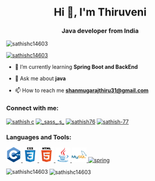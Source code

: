 <h1 align="center">Hi 👋, I'm Thiruveni</h1>
<h3 align="center">Java developer from India</h3>

<p align="left"> <img src="https://komarev.com/ghpvc/?username=sathishc14603&label=Profile%20views&color=0e75b6&style=flat" alt="sathishc14603" /> </p>

<p align="left"> <a href="https://github.com/ryo-ma/github-profile-trophy"><img src="https://github-profile-trophy.vercel.app/?username=sathishc14603" alt="sathishc14603" /></a> </p>

- 🌱 I’m currently learning **Spring Boot and BackEnd**

- 💬 Ask me about **java**

- 📫 How to reach me **shanmugarajthiru31@gmail.com**

<h3 align="left">Connect with me:</h3>
<p align="left">
<a href="https://linkedin.com/in/sathish c" target="blank"><img align="center" src="https://raw.githubusercontent.com/rahuldkjain/github-profile-readme-generator/master/src/images/icons/Social/linked-in-alt.svg" alt="sathish c" height="30" width="40" /></a>
<a href="https://instagram.com/_sass_.s_" target="blank"><img align="center" src="https://raw.githubusercontent.com/rahuldkjain/github-profile-readme-generator/master/src/images/icons/Social/instagram.svg" alt="_sass_.s_" height="30" width="40" /></a>
<a href="https://www.codechef.com/users/sathish76" target="blank"><img align="center" src="https://cdn.jsdelivr.net/npm/simple-icons@3.1.0/icons/codechef.svg" alt="sathish76" height="30" width="40" /></a>
<a href="https://www.leetcode.com/sathish-77" target="blank"><img align="center" src="https://raw.githubusercontent.com/rahuldkjain/github-profile-readme-generator/master/src/images/icons/Social/leet-code.svg" alt="sathish-77" height="30" width="40" /></a>
</p>

<h3 align="left">Languages and Tools:</h3>
<p align="left"> <a href="https://www.w3schools.com/cpp/" target="_blank" rel="noreferrer"> <img src="https://raw.githubusercontent.com/devicons/devicon/master/icons/cplusplus/cplusplus-original.svg" alt="cplusplus" width="40" height="40"/> </a> <a href="https://www.w3schools.com/css/" target="_blank" rel="noreferrer"> <img src="https://raw.githubusercontent.com/devicons/devicon/master/icons/css3/css3-original-wordmark.svg" alt="css3" width="40" height="40"/> </a> <a href="https://www.w3.org/html/" target="_blank" rel="noreferrer"> <img src="https://raw.githubusercontent.com/devicons/devicon/master/icons/html5/html5-original-wordmark.svg" alt="html5" width="40" height="40"/> </a> <a href="https://www.java.com" target="_blank" rel="noreferrer"> <img src="https://raw.githubusercontent.com/devicons/devicon/master/icons/java/java-original.svg" alt="java" width="40" height="40"/> </a> <a href="https://www.mysql.com/" target="_blank" rel="noreferrer"> <img src="https://raw.githubusercontent.com/devicons/devicon/master/icons/mysql/mysql-original-wordmark.svg" alt="mysql" width="40" height="40"/> </a> <a href="https://spring.io/" target="_blank" rel="noreferrer"> <img src="https://www.vectorlogo.zone/logos/springio/springio-icon.svg" alt="spring" width="40" height="40"/> </a> </p>

<p><img align="left" src="https://github-readme-stats.vercel.app/api/top-langs?username=sathishc14603&show_icons=true&locale=en&layout=compact" alt="sathishc14603" /></p>

<p>&nbsp;<img align="center" src="https://github-readme-stats.vercel.app/api?username=sathishc14603&show_icons=true&locale=en" alt="sathishc14603" /></p>
